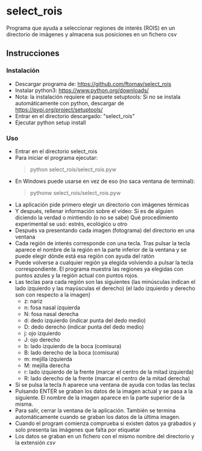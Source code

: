 # select_rois
Programa que ayuda a seleccionar regiones de interés (ROIS) en un directorio
de imágenes y almacena sus posiciones en un fichero csv
## Instrucciones
### Instalación
- Descargar programa de: https://github.com/ftornay/select_rois
- Instalar python3: https://www.python.org/downloads/
- Nota: la instalación requiere el paquete setuptools:
    Si no se instala automáticamente con python, descargar de
    https://pypi.org/project/setuptools/
- Entrar en el directorio descargado: "select_rois"
- Ejecutar python setup install
### Uso
- Entrar en el directorio select_rois
- Para iniciar el programa ejecutar:
    > python select_rois/select_rois.pyw
- En Windows puede usarse en vez de eso (no saca ventana de terminal):
    > pythonw select_rois/select_rois.pyw
- La aplicación pide primero elegir un directorio con imágenes térmicas
- Y después, rellenar información sobre el vídeo:
    Si es de alguien diciendo la verdad o mintiendo (o no se sabe)
    Qué procedimiento experimental se usó: estrés, ecológico u otro
- Después va presentando cada imagen (fotograma) del directorio en una ventana
- Cada región de interés corresponde con una tecla.
    Tras pulsar la tecla aparece el nombre de la región en la parte inferior de la ventana y se puede elegir dónde está esa región con ayuda del ratón
- Puede volverse a cualquier región ya elegida volviendo a pulsar la tecla correspondiente. El programa muestra las regiones ya elegidas con puntos azules y
la región actual con puntos rojos.
- Las teclas para cada región son las siguientes
(las minúsculas indican el lado izquierdo y las mayúsculas el derecho)
(el lado izquierdo y derecho son con respecto a la imagen)
    - z: nariz
    - n: fosa nasal izquierda
    - N: fosa nasal derecha
    - d: dedo izquierdo (indicar punta del dedo medio)
    - D: dedo derecho (indicar punta del dedo medio)
    - j: ojo izquierdo
    - J: ojo derecho
    - b: lado izquierdo de la boca (comisura)
    - B: lado derecho de la boca (comisura)
    - m: mejilla izquierda
    - M: mejilla derecha
    - r: lado izquierdo de la frente (marcar el centro de la mitad izquierda)
    - R: lado derecho de la frente (marcar el centro de la mitad derecha)
- Si se pulsa la tecla _h_ aparece una ventana de ayuda con todas las teclas
- Pulsando ENTER se graban los datos de la imagen actual y se pasa a la siguiente. El nombre de la imagen aparece en la parte superior de la misma.
- Para salir, cerrar la ventana de la aplicación. También se termina automáticamente cuando se graban los datos de la última imagen.
- Cuando el program comienza comprueba si existen datos ya grabados y solo presenta las imágenes que falta por etiquetar
- Los datos se graban en un fichero con el mismo nombre del directorio y la extensión _csv_

